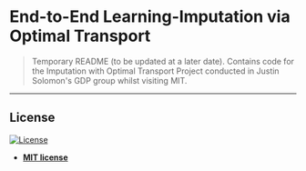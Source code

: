 # End-to-End Learning-Imputation via Optimal Transport


> Temporary README (to be updated at a later date). Contains code for the Imputation with Optimal Transport Project conducted in Justin Solomon's GDP group whilst visiting MIT.



---

## License

[![License](http://img.shields.io/:license-mit-blue.svg?style=flat-square)](http://badges.mit-license.org)

- **[MIT license](http://opensource.org/licenses/mit-license.php)**